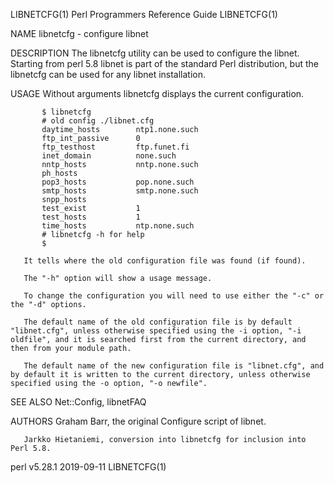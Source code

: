 LIBNETCFG(1)                                                                                                                                Perl Programmers Reference Guide                                                                                                                               LIBNETCFG(1)

NAME
       libnetcfg - configure libnet

DESCRIPTION
       The libnetcfg utility can be used to configure the libnet.  Starting from perl 5.8 libnet is part of the standard Perl distribution, but the libnetcfg can be used for any libnet installation.

USAGE
       Without arguments libnetcfg displays the current configuration.

           $ libnetcfg
           # old config ./libnet.cfg
           daytime_hosts        ntp1.none.such
           ftp_int_passive      0
           ftp_testhost         ftp.funet.fi
           inet_domain          none.such
           nntp_hosts           nntp.none.such
           ph_hosts
           pop3_hosts           pop.none.such
           smtp_hosts           smtp.none.such
           snpp_hosts
           test_exist           1
           test_hosts           1
           time_hosts           ntp.none.such
           # libnetcfg -h for help
           $

       It tells where the old configuration file was found (if found).

       The "-h" option will show a usage message.

       To change the configuration you will need to use either the "-c" or the "-d" options.

       The default name of the old configuration file is by default "libnet.cfg", unless otherwise specified using the -i option, "-i oldfile", and it is searched first from the current directory, and then from your module path.

       The default name of the new configuration file is "libnet.cfg", and by default it is written to the current directory, unless otherwise specified using the -o option, "-o newfile".

SEE ALSO
       Net::Config, libnetFAQ

AUTHORS
       Graham Barr, the original Configure script of libnet.

       Jarkko Hietaniemi, conversion into libnetcfg for inclusion into Perl 5.8.

perl v5.28.1                                                                                                                                           2019-09-11                                                                                                                                          LIBNETCFG(1)
